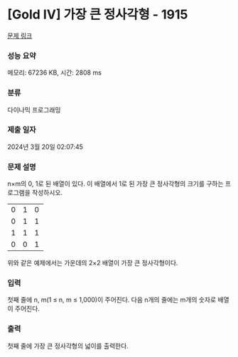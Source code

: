 # [Gold IV] 가장 큰 정사각형 - 1915 

[문제 링크](https://www.acmicpc.net/problem/1915) 

### 성능 요약

메모리: 67236 KB, 시간: 2808 ms

### 분류

다이나믹 프로그래밍

### 제출 일자

2024년 3월 20일 02:07:45

### 문제 설명

<p>n×m의 0, 1로 된 배열이 있다. 이 배열에서 1로 된 가장 큰 정사각형의 크기를 구하는 프로그램을 작성하시오.</p>

<table class="table table-bordered" style="width: 16%">
	<tbody>
		<tr>
			<td style="width: 4%; text-align: center;">0</td>
			<td style="width: 4%; text-align: center;">1</td>
			<td style="width: 4%; text-align: center;">0</td>
			<td style="width: 4%; text-align: center;">0</td>
		</tr>
		<tr>
			<td style="text-align: center;">0</td>
			<td style="text-align: center;">1</td>
			<td style="text-align: center;">1</td>
			<td style="text-align: center;">1</td>
		</tr>
		<tr>
			<td style="text-align: center;">1</td>
			<td style="text-align: center;">1</td>
			<td style="text-align: center;">1</td>
			<td style="text-align: center;">0</td>
		</tr>
		<tr>
			<td style="text-align: center;">0</td>
			<td style="text-align: center;">0</td>
			<td style="text-align: center;">1</td>
			<td style="text-align: center;">0</td>
		</tr>
	</tbody>
</table>

<p>위와 같은 예제에서는 가운데의 2×2 배열이 가장 큰 정사각형이다.</p>

### 입력 

 <p>첫째 줄에 n, m(1 ≤ n, m ≤ 1,000)이 주어진다. 다음 n개의 줄에는 m개의 숫자로 배열이 주어진다.</p>

### 출력 

 <p>첫째 줄에 가장 큰 정사각형의 넓이를 출력한다.</p>

